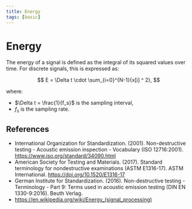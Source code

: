 ```yaml
---
title: Energy
tags: [basic]
---
```


# Energy

The energy of a signal is defined as the integral of its squared values over time.
For discrete signals, this is expressed as:

$$
E = \Delta t \cdot \sum_{i=0}^{N-1}{x[i] ^ 2},
$$

where:

- $\Delta t = \frac{1}{f_s}$ is the sampling interval,
- $f_s$ is the sampling rate.

## References

- International Organization for Standardization. (2001). Non-destructive testing - Acoustic emission inspection - Vocabulary (ISO 12716:2001). https://www.iso.org/standard/34090.html
- American Society for Testing and Materials. (2017). Standard terminology for nondestructive examinations (ASTM E1316-17). ASTM International. https://doi.org/10.1520/E1316-17
- German Institute for Standardization. (2016). Non-destructive testing - Terminology - Part 9: Terms used in acoustic emission testing (DIN EN 1330-9:2016). Beuth Verlag.
- https://en.wikipedia.org/wiki/Energy_(signal_processing)
